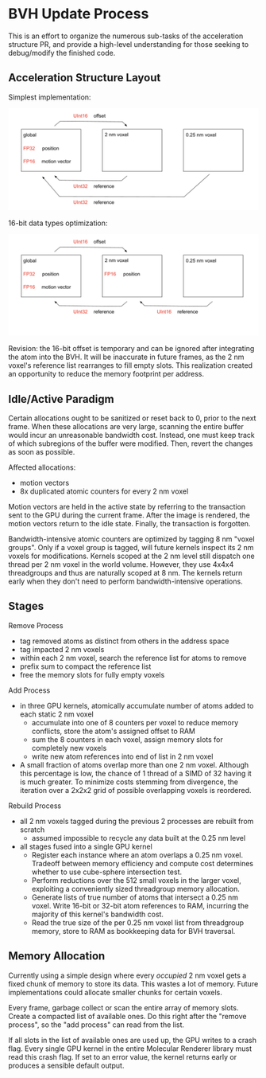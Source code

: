 # BVH Update Process

This is an effort to organize the numerous sub-tasks of the acceleration structure PR, and provide a high-level understanding for those seeking to debug/modify the finished code.

## Acceleration Structure Layout

Simplest implementation:

![Acceleration Structure Layout](./AccelerationStructureLayout.png)

16-bit data types optimization:

![Acceleration Structure Layout (16-Bit)](./AccelerationStructureLayout_16Bit.png)

Revision: the 16-bit offset is temporary and can be ignored after integrating the atom into the BVH. It will be inaccurate in future frames, as the 2 nm voxel's reference list rearranges to fill empty slots. This realization created an opportunity to reduce the memory footprint per address.

## Idle/Active Paradigm

Certain allocations ought to be sanitized or reset back to 0, prior to the next frame. When these allocations are very large, scanning the entire buffer would incur an unreasonable bandwidth cost. Instead, one must keep track of which subregions of the buffer were modified. Then, revert the changes as soon as possible.

Affected allocations:
- motion vectors
- 8x duplicated atomic counters for every 2 nm voxel

Motion vectors are held in the active state by referring to the transaction sent to the GPU during the current frame. After the image is rendered, the motion vectors return to the idle state. Finally, the transaction is forgotten.

Bandwidth-intensive atomic counters are optimized by tagging 8 nm "voxel groups". Only if a voxel group is tagged, will future kernels inspect its 2 nm voxels for modifications. Kernels scoped at the 2 nm level still dispatch one thread per 2 nm voxel in the world volume. However, they use 4x4x4 threadgroups and thus are naturally scoped at 8 nm. The kernels return early when they don't need to perform bandwidth-intensive operations.

## Stages

Remove Process
- tag removed atoms as distinct from others in the address space
- tag impacted 2 nm voxels
- within each 2 nm voxel, search the reference list for atoms to remove
- prefix sum to compact the reference list
- free the memory slots for fully empty voxels

Add Process
- in three GPU kernels, atomically accumulate number of atoms added to each static 2 nm voxel
  - accumulate into one of 8 counters per voxel to reduce memory conflicts, store the atom's assigned offset to RAM
  - sum the 8 counters in each voxel, assign memory slots for completely new voxels
  - write new atom references into end of list in 2 nm voxel
- A small fraction of atoms overlap more than one 2 nm voxel. Although this percentage is low, the chance of 1 thread of a SIMD of 32 having it is much greater. To minimize costs stemming from divergence, the iteration over a 2x2x2 grid of possible overlapping voxels is reordered.

Rebuild Process
- all 2 nm voxels tagged during the previous 2 processes are rebuilt from scratch
  - assumed impossible to recycle any data built at the 0.25 nm level
- all stages fused into a single GPU kernel
  - Register each instance where an atom overlaps a 0.25 nm voxel. Tradeoff between memory efficiency and compute cost determines whether to use cube-sphere intersection test.
  - Perform reductions over the 512 small voxels in the larger voxel, exploiting a conveniently sized threadgroup memory allocation.
  - Generate lists of true number of atoms that intersect a 0.25 nm voxel. Write 16-bit or 32-bit atom references to RAM, incurring the majority of this kernel's bandwidth cost.
  - Read the true size of the per 0.25 nm voxel list from threadgroup memory, store to RAM as bookkeeping data for BVH traversal.

## Memory Allocation

Currently using a simple design where every _occupied_ 2 nm voxel gets a fixed chunk of memory to store its data. This wastes a lot of memory. Future implementations could allocate smaller chunks for certain voxels.

Every frame, garbage collect or scan the entire array of memory slots. Create a compacted list of available ones. Do this right after the "remove process", so the "add process" can read from the list.

If all slots in the list of available ones are used up, the GPU writes to a crash flag. Every single GPU kernel in the entire Molecular Renderer library must read this crash flag. If set to an error value, the kernel returns early or produces a sensible default output.
